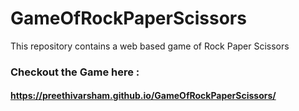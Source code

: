 # GameOfRockPaperScissors
This repository contains a web based game of Rock Paper Scissors 


### Checkout the Game here :
#### https://preethivarsham.github.io/GameOfRockPaperScissors/

